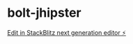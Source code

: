 # bolt-jhipster

[Edit in StackBlitz next generation editor ⚡️](https://stackblitz.com/~/github.com/camille123qwe/bolt-jhipster)